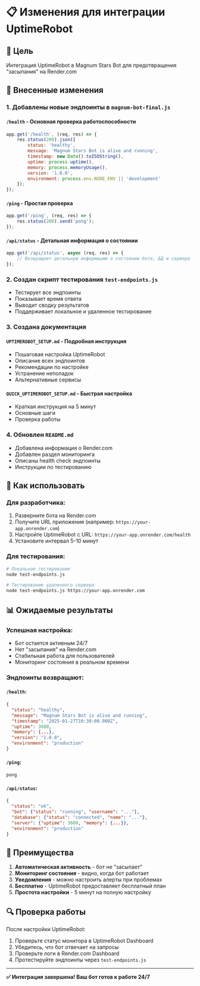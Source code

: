 # 📋 Изменения для интеграции UptimeRobot

## 🎯 Цель
Интеграция UptimeRobot в Magnum Stars Bot для предотвращения "засыпания" на Render.com

## 📝 Внесенные изменения

### 1. Добавлены новые эндпоинты в `magnum-bot-final.js`

#### `/health` - Основная проверка работоспособности
```javascript
app.get('/health', (req, res) => {
    res.status(200).json({
        status: 'healthy',
        message: 'Magnum Stars Bot is alive and running',
        timestamp: new Date().toISOString(),
        uptime: process.uptime(),
        memory: process.memoryUsage(),
        version: '1.0.0',
        environment: process.env.NODE_ENV || 'development'
    });
});
```

#### `/ping` - Простая проверка
```javascript
app.get('/ping', (req, res) => {
    res.status(200).send('pong');
});
```

#### `/api/status` - Детальная информация о состоянии
```javascript
app.get('/api/status', async (req, res) => {
    // Возвращает детальную информацию о состоянии бота, БД и сервера
});
```

### 2. Создан скрипт тестирования `test-endpoints.js`
- Тестирует все эндпоинты
- Показывает время ответа
- Выводит сводку результатов
- Поддерживает локальное и удаленное тестирование

### 3. Создана документация

#### `UPTIMEROBOT_SETUP.md` - Подробная инструкция
- Пошаговая настройка UptimeRobot
- Описание всех эндпоинтов
- Рекомендации по настройке
- Устранение неполадок
- Альтернативные сервисы

#### `QUICK_UPTIMEROBOT_SETUP.md` - Быстрая настройка
- Краткая инструкция на 5 минут
- Основные шаги
- Проверка работы

### 4. Обновлен `README.md`
- Добавлена информация о Render.com
- Добавлен раздел мониторинга
- Описаны health check эндпоинты
- Инструкции по тестированию

## 🔧 Как использовать

### Для разработчика:
1. Разверните бота на Render.com
2. Получите URL приложения (например: `https://your-app.onrender.com`)
3. Настройте UptimeRobot с URL: `https://your-app.onrender.com/health`
4. Установите интервал 5-10 минут

### Для тестирования:
```bash
# Локальное тестирование
node test-endpoints.js

# Тестирование удаленного сервера
node test-endpoints.js https://your-app.onrender.com
```

## 📊 Ожидаемые результаты

### Успешная настройка:
- Бот остается активным 24/7
- Нет "засыпания" на Render.com
- Стабильная работа для пользователей
- Мониторинг состояния в реальном времени

### Эндпоинты возвращают:

#### `/health`:
```json
{
  "status": "healthy",
  "message": "Magnum Stars Bot is alive and running",
  "timestamp": "2025-01-27T10:30:00.000Z",
  "uptime": 3600,
  "memory": {...},
  "version": "1.0.0",
  "environment": "production"
}
```

#### `/ping`:
```
pong
```

#### `/api/status`:
```json
{
  "status": "ok",
  "bot": {"status": "running", "username": "..."},
  "database": {"status": "connected", "name": "..."},
  "server": {"uptime": 3600, "memory": {...}},
  "environment": "production"
}
```

## 🎉 Преимущества

1. **Автоматическая активность** - бот не "засыпает"
2. **Мониторинг состояния** - видно, когда бот работает
3. **Уведомления** - можно настроить алерты при проблемах
4. **Бесплатно** - UptimeRobot предоставляет бесплатный план
5. **Простота настройки** - 5 минут на полную настройку

## 🔍 Проверка работы

После настройки UptimeRobot:
1. Проверьте статус монитора в UptimeRobot Dashboard
2. Убедитесь, что бот отвечает на запросы
3. Проверьте логи в Render.com Dashboard
4. Протестируйте эндпоинты через `test-endpoints.js`

---

**✅ Интеграция завершена! Ваш бот готов к работе 24/7**
